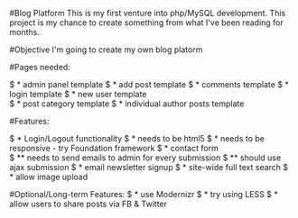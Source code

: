 #Blog Platform
This is my first venture into php/MySQL development. This project is my chance to create something from what I've been reading for months.

#Objective
I'm going to create my own blog platorm

#Pages needed:

$ * admin panel template
$ * add post template
$ * comments template
$ * login template
$ * new user template			
$ * post category template
$ * individual author posts template

#Features:
		
$ * Login/Logout functionality
$ * needs to be html5
$ * needs to be responsive - try Foundation framework
$ * contact form	
	$ ** needs to send emails to admin for every submission
	$ ** should use ajax submission
$ * email newsletter signup
$ * site-wide full text search
$ * allow image upload

#Optional/Long-term Features:
$ * use Modernizr
$ * try using LESS
$ * allow users to share posts via FB &amp; Twitter